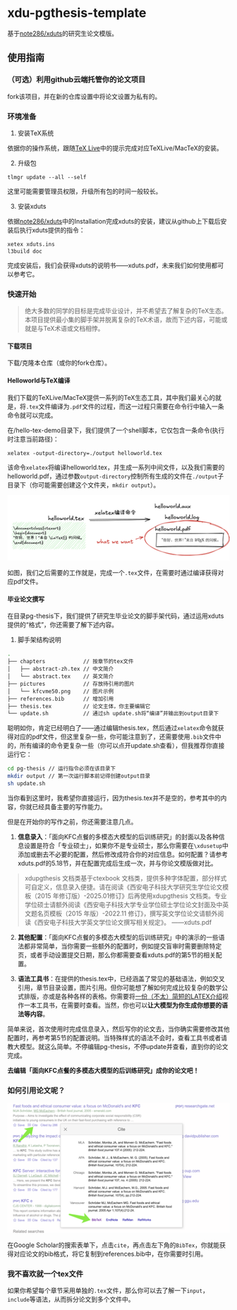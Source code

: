 # xdu-pgthesis-template

基于[note286/xduts](https://github.com/note286/xduts)的研究生论文模版。

## 使用指南

### （可选）利用github云端托管你的论文项目

fork该项目，并在新的仓库设置中将论文设置为私有的。

### 环境准备

1. 安装TeX系统

依据你的操作系统，跟随[TeX Live](https://tug.org/texlive/)中的提示完成对应TeXLive/MacTeX的安装。

2. 升级包

```shell
tlmgr update --all --self
```

这里可能需要管理员权限，升级所有包的时间一般较长。

3. 安装xduts

依据[note286/xduts](https://github.com/note286/xduts)中的Installation完成xduts的安装，建议从github上下载后安装后执行xduts提供的指令：

```shell
xetex xduts.ins
l3build doc
```

完成安装后，我们会获得xduts的说明书——xduts.pdf，未来我们如何使用都可以参考它。

### 快速开始

> 绝大多数的同学的目标是完成毕业设计，并不希望去了解复杂的TeX生态。本项目提供最小集的脚手架并脱离复杂的TeX术语，故而下述内容，可能或就是与TeX术语或文档相悖。

#### 下载项目

下载/克隆本仓库（或你的fork仓库）。

#### Helloworld与TeX编译

我们下载的TeXLive/MacTeX提供一系列的TeX生态工具，其中我们最关心的就是，将`.tex`文件编译为`.pdf`文件的过程，而这一过程只需要在命令行中输入一条命令就可以完成。

在/hello-tex-demo目录下，我们提供了一个shell脚本，它仅包含一条命令(执行时注意当前路径)：

```shell
xelatex -output-directory=./output helloworld.tex
```

该命令`xelatex`将编译helloworld.tex，并生成一系列中间文件，以及我们需要的helloworld.pdf，通过参数`output-directory`控制所有生成的文件在`./output`子目录下（你可能需要创建这个文件夹，`mkdir output`）。

![LaTeX编译](/resources/image.png)

如图，我们之后需要的工作就是，完成一个`.tex`文件，在需要时通过编译获得对应pdf文件。

#### 毕业论文撰写

在目录pg-thesis下，我们提供了研究生毕业论文的脚手架代码，通过运用xduts提供的“格式”，你还需要了解下述内容。

1. 脚手架结构说明

```sh
.
├── chapters            // 按章节的tex文件
│   ├── abstract-zh.tex // 中文简介
│   └── abstract.tex    // 英文简介
├── pictures            // 存放待引用的图片
│   └── kfcvme50.png    // 图片示例
├── references.bib      // 增加引用
├── thesis.tex          // 论文主体，你主要编辑它
└── update.sh           // 通过sh update.sh将“编译”并输出到output目录下
```

聪明如你，肯定已经明白了——通过编辑thesis.tex，然后通过`xelatex`命令就获得对应的pdf文件，但这里复杂一些，你可能注意到了，还需要使用`.bib`文件中的，所有编译的命令更复杂一些（你可以点开update.sh查看），但我推荐你直接运行它：

```sh
cd pg-thesis // 运行指令必须在该目录下
mkdir output // 第一次运行脚本前记得创建output目录
sh update.sh
```

当你看到这里时，我希望你直接运行，因为thesis.tex并不是空的，参考其中的内容，你就已经具备主要的写作能力。

但是在开始你的写作之前，你还需要注意几点。

1. **信息录入**：「面向KFC点餐的多模态大模型的后训练研究」的封面以及各种信息设置是符合「专业硕士」，如果你不是专业硕士，那么你需要在`\xdusetup`中添加或删去不必要的配置，然后修改成符合你的对应信息。如何配置？请参考xduts.pdf的5.18节，并在配置完成后生成一次，并与你论文模版做对比。

> xdupgthesis 文档类基于ctexbook 文档类，提供多种字体配置，部分样式可自定义，信息录入便捷。请在阅读《西安电子科技大学研究生学位论文模板（2015 年修订版）-2025.01修订》后再使用xdupgthesis 文档类。专业学位硕士请额外阅读《西安电子科技大学专业学位硕士学位论文封面及中英文题名页模板（2015 年版）-2022.11 修订》，撰写英文学位论文请额外阅读《西安电子科技大学英文学位论文撰写相关规定》。 ——xduts.pdf

2. **其他配置**：「面向KFC点餐的多模态大模型的后训练研究」中的演示的一些语法都非常简单，当你需要一些额外的配置时，例如提交盲审时需要删除特定页，或者手动设置提交日期，那么你都需要查看xduts.pdf的第5节的相关配置。


3. **语法工具书**：在提供的thesis.tex中，已经涵盖了常见的基础语法，例如交叉引用，章节目录设置，图片引用。但你可能想了解如何完成比较复杂的数学公式排版，亦或是各种各样的表格。你需要将[一份（不太）简短的LATEX介绍](https://mirrors.cloud.tencent.com/CTAN/info/lshort/chinese/lshort-zh-cn.pdf)视作一本工具书，在需要时查看。当然，你也可以**让大模型为你生成你想要的语法等内容**。

简单来说，首次使用时完成信息录入，然后写你的论文去，当你确实需要修改其他配置时，再参考第5节的配置说明。当特殊样式的语法不会时，查看工具书或者请教大模型。就这么简单。不停编辑pg-thesis，不停update并查看，直到你的论文完成。

**去编辑「面向KFC点餐的多模态大模型的后训练研究」成你的论文吧！**

### 如何引用论文呢？

![如何引用论文](/resources/how-to-cite.jpg)

在Google Scholar的搜索表单下，点击`cite`，再点击左下角的`BibTex`，你就能获得对应论文的bib格式，将它复制到references.bib中，在你需要时引用。

### 我不喜欢就一个tex文件

如果你希望每个章节采用单独的`.tex`文件，那么你可以去了解一下`input`，`include`等语法，从而拆分论文到多个文件中。